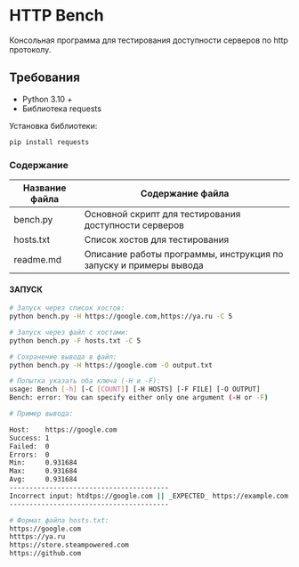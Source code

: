 # HTTP Bench 
Консольная программа для тестирования доступности серверов по http протоколу.

## Требования 
- Python 3.10 +
- Библиотека requests

Установка библиотеки:
```bash
pip install requests
```

### Содержание 
Название файла  | Содержание файла
----------------|----------------------
bench.py        | Основной скрипт для тестирования доступности серверов
hosts.txt       | Список хостов для тестирования
readme.md       | Описание работы программы, инструкция по запуску и примеры вывода

#### ЗАПУСК
```bash
# Запуск через список хостов:
python bench.py -H https://google.com,https://ya.ru -C 5

# Запуск через файл с хостами:
python bench.py -F hosts.txt -C 5

# Сохранение вывода в файл:
python bench.py -H https://google.com -O output.txt

# Попытка указать оба ключа (-H и -F):
usage: Bench [-h] [-C [COUNT]] [-H HOSTS] [-F FILE] [-O OUTPUT]
Bench: error: You can specify either only one argument (-H or -F)

# Пример вывода:

Host:    https://google.com
Success: 1
Failed:  0
Errors:  0
Min:     0.931684
Max:     0.931684
Avg:     0.931684
----------------------------------------
Incorrect input: htdtps://google.com || _EXPECTED_ https://example.com
----------------------------------------

# Формат файла hosts.txt:
https://google.com
htttps://ya.ru
https://store.steampowered.com
https://github.com